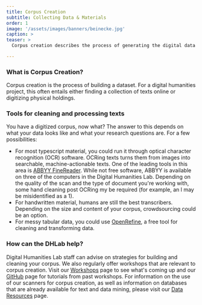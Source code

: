 ```yaml
---
title: Corpus Creation
subtitle: Collecting Data & Materials
order: 1
image: '/assets/images/banners/beinecke.jpg'
caption: >
teaser: > 
  Corpus creation describes the process of generating the digital data required for a project. Click to read more about the process and ways the lab can help.

---
```

<h3 class='subheading'>What is Corpus Creation?</h3>

Corpus creation is the process of building a dataset. For a digital humanities project, this often entails either finding a collection of texts online or digitizing physical holdings.<br/>

<h3 class='subheading'>Tools for cleaning and processing texts</h3>

You have a digitized corpus, now what? The answer to this depends on what your data looks like and what your research questions are. For a few possibilities: 
* For most typescript material, you could run it through optical character recognition (OCR) software. OCRing texts turns them from images into searchable, machine-actionable texts. One of the leading tools in this area is <a  href='https://www.abbyy.com/en-us/finereader/' target='_blank'>ABBYY FineReader</a>. While not free software, ABBYY is available on three of the computers in the Digital Humanities Lab. Depending on the quality of the scan and the type of document you're working with, some hand cleaning post OCRing my be required (for example, an l may be misidentified as a 1).  
* For handwritten material, humans are still the best transcribers. Depending on the size and content of your corpus, crowdsourcing could be an option.
* For messy tabular data, you could use <a href='http://openrefine.org/' target='_blank'>OpenRefine</a>, a free tool for cleaning and transforming data.

<h3 class='subheading'>How can the DHLab help?</h3>

Digital Humanities Lab staff can advise on strategies for building and cleaning your corpus. We also regularly offer workshops that are relevant to corpus creation. Visit our <a href='{{site.baseurl}}/resources/workshops.html' target='_blank'>Workshops</a> page to see what's coming up and our <a href='{{site.baseurl}}/resources/github.html' target='_blank'>GitHub</a> page for tutorials from past workshops. For information on the use of our scanners for corpus creation, as well as information on databases that are already available for text and data mining, please visit our <a href='{{site.baseurl}}/resources/data.html' target='_blank'>Data Resources</a> page.<br/>

